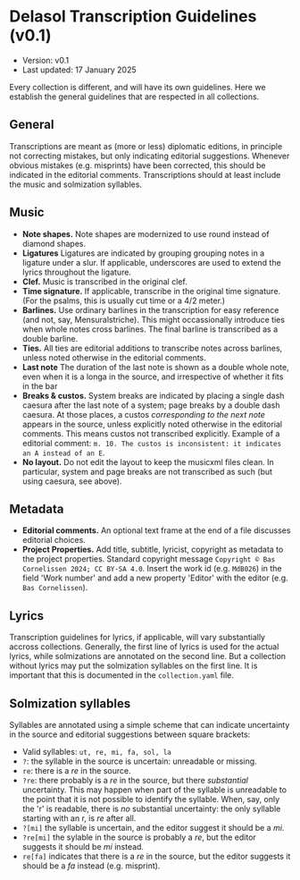# Delasol Transcription Guidelines (v0.1)

- Version: v0.1
- Last updated: 17 January 2025

Every collection is different, and will have its own guidelines. Here we establish
the general guidelines that are respected in all collections.

## General

Transcriptions are meant as (more or less) diplomatic editions, in principle not correcting mistakes, but only indicating editorial suggestions. Whenever obvious mistakes (e.g. misprints) have been corrected, this should be indicated in the editorial comments. Transcriptions should at least include the music and solmization syllables.


## Music
- **Note shapes.** Note shapes are modernized to use round instead of diamond shapes.
- **Ligatures** Ligatures are indicated by grouping grouping notes in a ligature under a slur. If applicable, underscores are used to extend the lyrics throughout the ligature.
- **Clef.** Music is transcribed in the original clef.
- **Time signature.** If applicable, transcribe in the original time signature. (For the psalms, this is usually cut time or a 4/2 meter.)
- **Barlines.** Use ordinary barlines in the transcription for easy reference (and not, say, Mensuralstriche). This might occassionally introduce ties when whole notes cross barlines. The final barline is transcribed as a double barline.
- **Ties.** All ties are editorial additions to transcribe notes across barlines, unless noted otherwise in the editorial comments.
- **Last note** The duration of the last note is shown as a double whole note, even when it is a longa in the source, and irrespective of whether it fits in the bar
- **Breaks & custos.** System breaks are indicated by placing a single dash caesura after the last note of a system; page breaks by a double dash caesura. At those places, a custos _corresponding to the next note_ appears in the source, unless explicitly noted otherwise in the editorial comments. This means custos not transcribed explicitly. Example of a editorial comment: `m. 10. The custos is inconsistent: it indicates an A instead of an E`.
- **No layout.** Do not edit the layout to keep the musicxml files clean. In particular, system and page breaks are not transcribed as such (but using caesura, see above).

## Metadata

- **Editorial comments.** An optional text frame at the end of a file discusses editorial choices.
- **Project Properties.** Add title, subtitle, lyricist, copyright as metadata to the project properties. Standard copyright message `Copyright © Bas Cornelissen 2024; CC BY-SA 4.0`. Insert the work id (e.g. `MdB026`) in the field 'Work number' and add a new property 'Editor' with the editor (e.g. `Bas Cornelissen`).

## Lyrics

Transcription guidelines for lyrics, if applicable, will vary substantially accross collections. 
Generally, the first line of lyrics is used for the actual lyrics, while solmizations are
annotated on the second line. But a collection without lyrics may put the solmization syllables
on the first line. It is important that this is documented in the `collection.yaml` file.


## Solmization syllables

Syllables are annotated using a simple scheme that can indicate uncertainty in the source
and editorial suggestions between square brackets:

- Valid syllables: `ut, re, mi, fa, sol, la`
- `?`: the syllable in the source is uncertain: unreadable or missing.
- `re`: there is a _re_ in the source.
- `?re`: there probably is a _re_ in the source, but there _substantial_ uncertainty.
  This may happen when part of the syllable is unreadable to the point that it is not
  possible to identify the syllable. When, say, only the 'r' is readable, there is _no_
  substantial uncertainty: the only syllable starting with an r, is _re_ after all.
- `?[mi]` the syllable is uncertain, and the editor suggest it should be a _mi_.
- `?re[mi]` the sylable in the source is probably a _re_, but the editor suggests it
  should be _mi_ instead.
- `re[fa]` indicates that there is a _re_ in the source, but the editor suggests it should
  be a _fa_ instead (e.g. misprint).
